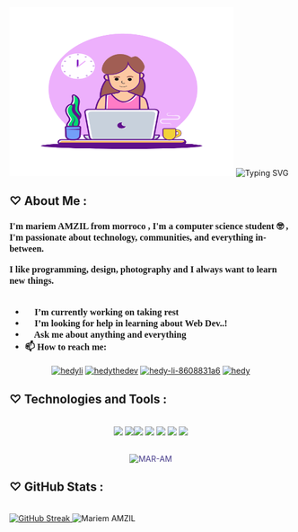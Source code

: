 <img src="main-qimg-a6dc26a08bb184c176bd420d149829b5.gif" height="300px" width="400px">

<img src="https://readme-typing-svg.demolab.com?font=VT323&size=28&duration=4896&pause=&color=000000&center=true&multiline=true&width=700&height=100&lines=%E2%99%A1+Hello+everyone!+I am+MAR-AM+%E2%99%A1;Welcome+to+my+profile!" alt="Typing SVG" />


<!--<h2 align="Center">  Hi 👋🏻 there, I'm <span style="color:orangered;font-weight:bold">MAR-AM</span <img src="https://media.giphy.com/media/WUlplcMpOCEmTGBtBW/giphy.gif" width="30"> </h2>-->
<!--<p align="left"> <img src="https://komarev.com/ghpvc/?username=mariem_AMZIL" alt="MAR-AM" /> </p>-->

<!--[![HitCount](http://hits.dwyl.com/Raghav-byte/Raghav-byte.svg)](http://hits.dwyl.com//Raghav-byte)-->
## ♡  About Me : 
<h3 style="font-family: cursive;">
I'm mariem AMZIL from morroco , I'm a computer science student 🤓 , I'm passionate about technology, communities, and everything in-between.
     
I like programming, design, photography and I always want to learn new things.<br> <br>
  
         
- 🔭 I’m currently working on taking rest <br>
- 🤔 I’m looking for help in learning about Web Dev..! <br>
- 💬 Ask me about anything and everything <br>
- 📫 How to reach me: <br>
</h3>
    <p align="center">
<a href="mariemamzil8@gmail.com" target="blank"><img align="center" src="https://cdn.jsdelivr.net/npm/simple-icons@3.0.1/icons/gmail.svg" alt="hedyli" height="52" width="40" /></a>
<a href="https://www.instagram.com/maram_dev/" target="blank"><img align="center" src="https://cdn.jsdelivr.net/npm/simple-icons@3.0.1/icons/instagram.svg" alt="hedythedev" height="52" width="40" /></a>
<a href="https://wa.me/+212648771444" target="blank"><img align="center" src="https://cdn.jsdelivr.net/npm/simple-icons@3.0.1/icons/whatsapp.svg" alt="hedy-li-8608831a6" height="52" width="40" /></a>
<a href=" " target="blank"><img align="center" src="https://cdn.jsdelivr.net/npm/simple-icons@3.0.1/icons/stackoverflow.svg" alt="hedy" height="52" width="40" /></a>
</p>  



## ♡ Technologies and Tools :

<br>
<div align="center">
<img src="https://cdn.jsdelivr.net/gh/devicons/devicon/icons/python/python-original.svg" align="center" height="57"> <img src="https://images.vexels.com/media/users/3/166401/isolated/preview/b82aa7ac3f736dd78570dd3fa3fa9e24-java-programming-language-icon-by-vexels.png" align="center" height="60"><img src="https://cdn.freebiesupply.com/logos/large/2x/git-icon-logo-png-transparent.png" align="center" height="45"> <img src="https://img.icons8.com/color/64/null/html-5--v1.png" align="center" height="57"> <img src="https://pngicon.ru/file/uploads/css3-256x256.png" align="center" height="45"> <img src="http://pluspng.com/img-png/bootstrap-logo-vector-png-bem-with-bootstrap-bootstrap-logo-1024.png" align="center" height="50"> <img src="https://pngimg.com/uploads/mysql/mysql_PNG23.png" align="center" height="50">
</div><br>


<p align="center" width ="700px"><img style="color: darkslateblue" align="center" src="https://github-readme-stats.vercel.app/api/top-langs?username=MAR-AM&show_icons=true&locale=en&layout=compact&card_width=520" alt="MAR-AM" /></p>






<!-- [![GitHub Streak](https://streak-stats.demolab.com/?user=MAR-AM&theme=dracula)](https://git.io/streak-stats)
 -->

## ♡ GitHub Stats :
<br>

<!--<img src="https://github.com/MAR-AM/MAR-AM/blob/d1ab2d30b4a96f7a0ae7af8eff303b5e55d281d8/2hearts.gif" align="right" height="100" width="100">-->

<a href="https://git.io/streak-stats">
<img src="https://streak-stats.demolab.com?user=MAR-AM&hide_border=false&card_width=500&border=4078c0&background=AE296800&stroke=4078c0&currStreakNum=FFB6C1&dates=4078c0&ring=4078c0&sideNums=FFB6C1&sideLabels=C040C0&currStreakLabel=C040C0&fire=C040C0" alt="GitHub Streak"/>
</a>
<img alt="Mariem AMZIL" src="https://github-readme-stats.vercel.app/api?username=MAR-AM&&show_icons=true&title_color=ffffff&card_width=500&icon_color=bb2acf&text_color=daf7dc&bg_color=151515">





